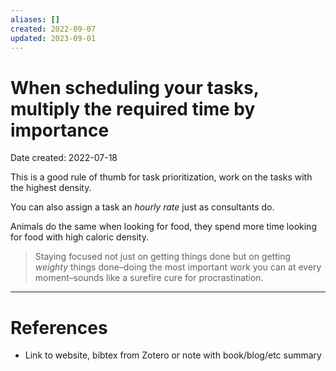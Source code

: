 ```yaml
---
aliases: []
created: 2022-09-07
updated: 2023-09-01
---
```


# When scheduling your tasks, multiply the required time by importance
Date created: 2022-07-18

This is a good rule of thumb for task prioritization, work on the tasks with the highest density.

You can also assign a task an *hourly rate* just as consultants do.

Animals do the same when looking for food, they spend more time looking for food with high caloric density.

> Staying focused not just on getting things done but on getting *weighty* things done–doing the most important work you can at every moment–sounds like a surefire cure for procrastination.


---
# References
* Link to website, bibtex from Zotero or note with book/blog/etc summary
